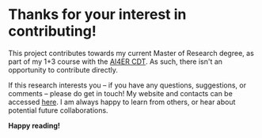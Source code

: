 # Thanks for your interest in contributing!

This project contributes towards my current Master of Research degree, as part of my 1+3 course with the [AI4ER CDT](https://ai4er-cdt.esc.cam.ac.uk/). As such, there isn't an opportunity to contribute directly.

If this research interests you – if you have any questions, suggestions, or comments – please do get in touch! My website and contacts can be accessed [here](https://orlando-code.github.io/). I am always happy to learn from others, or hear about potential future collaborations.

**Happy reading!**

